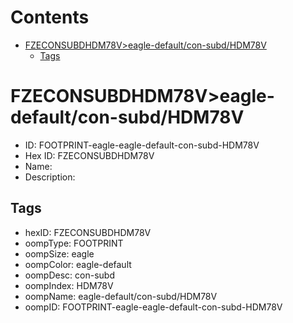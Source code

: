 



Contents
========

* [FZECONSUBDHDM78V>eagle-default/con-subd/HDM78V](#fzeconsubdhdm78veagle-defaultcon-subdhdm78v)
	* [Tags](#tags)

# FZECONSUBDHDM78V>eagle-default/con-subd/HDM78V

- ID: FOOTPRINT-eagle-eagle-default-con-subd-HDM78V
- Hex ID: FZECONSUBDHDM78V
- Name: 
- Description: 

## Tags

- hexID: FZECONSUBDHDM78V
- oompType: FOOTPRINT
- oompSize: eagle
- oompColor: eagle-default
- oompDesc: con-subd
- oompIndex: HDM78V
- oompName: eagle-default/con-subd/HDM78V
- oompID: FOOTPRINT-eagle-eagle-default-con-subd-HDM78V
